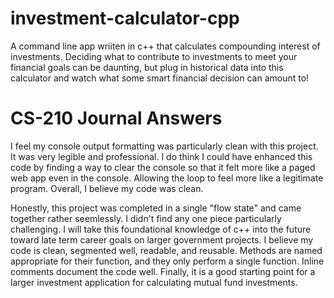 # investment-calculator-cpp
A command line app wriiten in c++ that calculates compounding interest of investments. Deciding what to contribute to investments to meet your financial goals can be daunting, but plug in historical data into this calculator and watch what some smart financial decision can amount to!

# CS-210 Journal Answers

I feel my console output formatting was particularly clean with this project. It was very legible and professional. I do think I could have enhanced this code by finding a way to clear the console so that it felt more like a paged web app even in the console. Allowing the loop to feel more like a legitimate program. Overall, I believe my code was clean.

Honestly, this project was completed in a single "flow state" and came together rather seemlessly. I didn't find any one piece particularly challenging. I will take this foundational knowledge of c++ into the future toward late term career goals on larger government projects. I believe my code is clean, segmented well, readable, and reusable. Methods are named appropriate for their function, and they only perform a single function. Inline comments document the code well. Finally, it is a good starting point for a larger investment application for calculating mutual fund investments.

